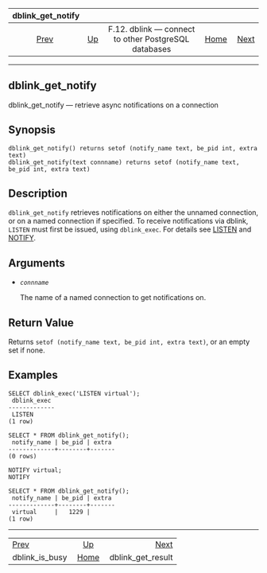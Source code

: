 <!--?xml version="1.0" encoding="UTF-8" standalone="no"?-->

|                  dblink\_get\_notify                  |                                                                          |                                                      |                                                       |                                                             |
| :---------------------------------------------------: | :----------------------------------------------------------------------- | :--------------------------------------------------: | ----------------------------------------------------: | ----------------------------------------------------------: |
| [Prev](contrib-dblink-is-busy.html "dblink_is_busy")  | [Up](dblink.html "F.12. dblink — connect to other PostgreSQL databases") | F.12. dblink — connect to other PostgreSQL databases | [Home](index.html "PostgreSQL 17devel Documentation") |  [Next](contrib-dblink-get-result.html "dblink_get_result") |

***

## dblink\_get\_notify

dblink\_get\_notify — retrieve async notifications on a connection

## Synopsis

    dblink_get_notify() returns setof (notify_name text, be_pid int, extra text)
    dblink_get_notify(text connname) returns setof (notify_name text, be_pid int, extra text)

## Description

`dblink_get_notify` retrieves notifications on either the unnamed connection, or on a named connection if specified. To receive notifications via dblink, `LISTEN` must first be issued, using `dblink_exec`. For details see [LISTEN](sql-listen.html "LISTEN") and [NOTIFY](sql-notify.html "NOTIFY").

## Arguments

* *`connname`*

    The name of a named connection to get notifications on.

## Return Value

Returns `setof (notify_name text, be_pid int, extra text)`, or an empty set if none.

## Examples

    SELECT dblink_exec('LISTEN virtual');
     dblink_exec
    -------------
     LISTEN
    (1 row)

    SELECT * FROM dblink_get_notify();
     notify_name | be_pid | extra
    -------------+--------+-------
    (0 rows)

    NOTIFY virtual;
    NOTIFY

    SELECT * FROM dblink_get_notify();
     notify_name | be_pid | extra
    -------------+--------+-------
     virtual     |   1229 |
    (1 row)

***

|                                                       |                                                                          |                                                             |
| :---------------------------------------------------- | :----------------------------------------------------------------------: | ----------------------------------------------------------: |
| [Prev](contrib-dblink-is-busy.html "dblink_is_busy")  | [Up](dblink.html "F.12. dblink — connect to other PostgreSQL databases") |  [Next](contrib-dblink-get-result.html "dblink_get_result") |
| dblink\_is\_busy                                      |           [Home](index.html "PostgreSQL 17devel Documentation")          |                                         dblink\_get\_result |
